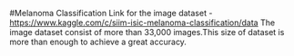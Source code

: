 #Melanoma Classification
Link for the image dataset - https://www.kaggle.com/c/siim-isic-melanoma-classification/data
The image dataset consist of more than 33,000 images.This size of dataset is more than enough to achieve a great accuracy.
